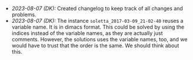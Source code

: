 * *2023-08-07 (DK):* Created changelog to keep track of all changes and problems.
* *2023-08-07 (DK):* The instance `soletta_2017-03-09_21-02-40` reuses a variable name. It is in dimacs format. This could be solved by using the indices instead of the variable names, as they are actually just comments. However, the solutions uses the variable names, too, and we would have to trust that the order is the same. We should think about this.